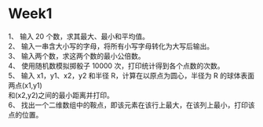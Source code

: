 # Week1
1、 输入 20 个数，求其最大、最小和平均值。  
2、 输入一串含大小写的字母，将所有小写字母转化为大写后输出。  
3、 输入两个数，求这两个数的最小公倍数。  
4、 使用随机数模拟掷骰子 10000 次，打印统计得到各个点数的次数。  
5、 输入 x1，y1、x2，y2 和半径 R，计算在以原点为圆心，半径为 R 的球体表面两点(x1,y1)  
    和(x2,y2)之间的最小距离并打印。  
6、 找出一个二维数组中的鞍点，即该元素在该行上最大，在该列上最小，打印该点的位置。  
